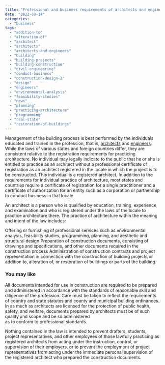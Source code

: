 ```yaml
---
title: "Professional and business requirements of architects and engineers"
date: "2022-08-14"
categories: 
  - "business"
tags: 
  - "addition-to"
  - "alteration-of"
  - "architect"
  - "architects"
  - "architects-and-engineers"
  - "building"
  - "building-projects"
  - "building-construction"
  - "civil-engineering"
  - "conduct-business"
  - "construction-design-2"
  - "design"
  - "engineers"
  - "environmental-analysis"
  - "feasibility-studies"
  - "news"
  - "planning"
  - "practicing-architecture"
  - "programming"
  - "real-state"
  - "restoration-of-buildings"
---
```


Management of the building process is best performed by the individuals educated and trained in the profession, that is, [architects](https://en.wikipedia.org/wiki/Architect) and [engineers](https://en.wikipedia.org/wiki/Engineer). While the laws of various states and foreign countries differ, they are consistent relative to the registration requirements for practicing architecture. No individual may legally indicate to the public that he or she is entitled to practice as an architect without a professional certificate of registration as an architect registered in the locale in which the project is to be constructed. This individual is a registered architect. In addition to the requirements for individual practice of architecture, most states and countries require a certificate of registration for a single practitioner and a certificate of authorization for an entity such as a corporation or partnership to conduct business in that locale.

An architect is a person who is qualified by education, training, experience, and examination and who is registered under the laws of the locale to practice architecture there. The practice of architecture within the meaning and intent of the law includes:

Offering or furnishing of professional services such as environmental analysis, feasibility studies, programming, planning, and aesthetic and structural design Preparation of construction documents, consisting of drawings and specifications, and other documents required in the construction process Administration of construction contracts and project representation in connection with the construction of building projects or addition to, alteration of, or restoration of buildings or parts of the building.

### You may like

All documents intended for use in construction are required to be prepared and administered in accordance with the standards of reasonable skill and diligence of the profession. Care must be taken to reflect the requirements of country and state statutes and county and municipal building ordinances. In as much as architects are licensed for the protection of public health, safety, and welfare, documents prepared by architects must be of such quality and scope and be so administered  
as to conform to professional standards.

Nothing contained in the law is intended to prevent drafters, students, project representatives, and other employees of those lawfully practicing as registered architects from acting under the instruction, control, or supervision of their employers, or to prevent the employment of project representatives from acting under the immediate personal supervision of the registered architect who prepared the construction documents.

